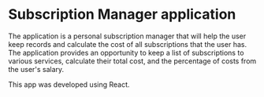 # Subscription Manager application

The application is a personal subscription manager that will help the user keep records and calculate the cost of all subscriptions that the user has. The application provides an opportunity to keep a list of subscriptions to various services, calculate their total cost, and the percentage of costs from the user's salary.

This app was developed using React.
